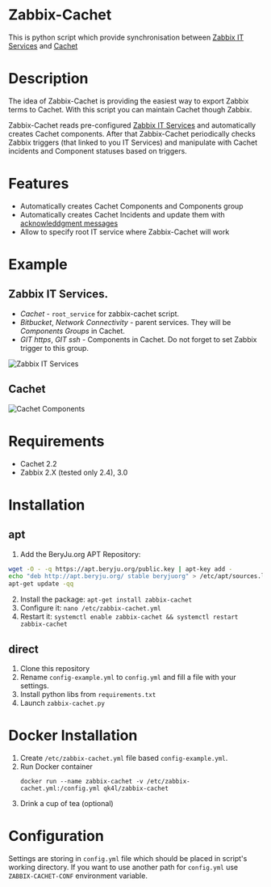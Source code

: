 # Zabbix-Cachet
This is python script which provide synchronisation between [Zabbix IT Services](https://www.zabbix.com/documentation/3.0/manual/it_services)
and [Cachet](https://cachethq.io/)

# Description

The idea of Zabbix-Cachet is providing the easiest way to export Zabbix terms to Cachet.
With this script you can maintain Cachet though Zabbix.

Zabbix-Cachet reads pre-configured [Zabbix IT Services](https://www.zabbix.com/documentation/3.0/manual/it_services) and automatically creates Cachet components.
After that Zabbix-Cachet periodically checks Zabbix triggers (that linked to you IT Services) and manipulate with Cachet incidents and Component statuses based on triggers.

# Features
* Automatically creates Cachet Components and Components group
* Automatically creates Cachet Incidents and update them with [acknowleddgment messages](https://www.zabbix.com/documentation/3.0/manual/acknowledges)
* Allow to specify root IT service where Zabbix-Cachet will work

# Example
## Zabbix IT Services.
* _Cachet_ - `root_service` for zabbix-cachet script.
* _Bitbucket_, _Network Connectivity_ - parent services. They will be _Components Groups_ in Cachet.
* _GIT https_, _GIT ssh_ - Components in Cachet. Do not forget to set Zabbix trigger to this group.

![Zabbix IT Services](https://cloud.githubusercontent.com/assets/8394059/14297272/0b79bc1a-fb8f-11e5-820f-5460cc735cda.png)

## Cachet
![Cachet Components](https://cloud.githubusercontent.com/assets/8394059/14298058/c5c8b806-fb93-11e5-83f6-ff32aeb5fb4d.png)

# Requirements
* Cachet 2.2
* Zabbix 2.X (tested only 2.4), 3.0

# Installation

## apt
1. Add the BeryJu.org APT Repository: 
```bash
wget -O - -q https://apt.beryju.org/public.key | apt-key add - 
echo "deb http://apt.beryju.org/ stable beryjuorg" > /etc/apt/sources.list.d/beryjuorg.list
apt-get update -qq 
```
2. Install the package: `apt-get install zabbix-cachet`
3. Configure it: `nano /etc/zabbix-cachet.yml`
4. Restart it: `systemctl enable zabbix-cachet && systemctl restart zabbix-cachet`

## direct
1. Clone this repository
2. Rename `config-example.yml` to `config.yml` and fill a file with your settings.
3. Install python libs from `requirements.txt`
4. Launch `zabbix-cachet.py`

# Docker Installation
1. Create `/etc/zabbix-cachet.yml` file based `config-example.yml`.
2. Run Docker container
    ```
    docker run --name zabbix-cachet -v /etc/zabbix-cachet.yml:/config.yml qk4l/zabbix-cachet
    ```
3. Drink a cup of tea (optional)

# Configuration

Settings are storing in `config.yml` file which should be placed in script's working directory.
If you want to use another path for `config.yml` use `ZABBIX-CACHET-CONF` environment variable.
